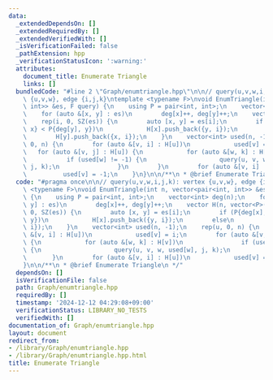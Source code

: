 ```yaml
---
data:
  _extendedDependsOn: []
  _extendedRequiredBy: []
  _extendedVerifiedWith: []
  _isVerificationFailed: false
  _pathExtension: hpp
  _verificationStatusIcon: ':warning:'
  attributes:
    document_title: Enumerate Triangle
    links: []
  bundledCode: "#line 2 \"Graph/enumtriangle.hpp\"\n\n// query(u,v,w,i,j,k): vertex\
    \ {u,v,w}, edge {i,j,k}\ntemplate <typename F>\nvoid EnumTriangle(int n, vector<pair<int,\
    \ int>> &es, F query) {\n    using P = pair<int, int>;\n    vector<int> deg(n);\n\
    \    for (auto &[x, y] : es)\n        deg[x]++, deg[y]++;\n    vector H(n, vector<P>());\n\
    \    rep(i, 0, SZ(es)) {\n        auto [x, y] = es[i];\n        if (P{deg[x],\
    \ x} < P{deg[y], y})\n            H[x].push_back({y, i});\n        else\n    \
    \        H[y].push_back({x, i});\n    }\n    vector<int> used(n, -1);\n    rep(u,\
    \ 0, n) {\n        for (auto &[v, i] : H[u])\n            used[v] = i;\n     \
    \   for (auto &[v, j] : H[u]) {\n            for (auto &[w, k] : H[v])\n     \
    \           if (used[w] != -1) {\n                    query(u, v, w, used[w],\
    \ j, k);\n                }\n        }\n        for (auto &[v, i] : H[u])\n  \
    \          used[v] = -1;\n    }\n}\n\n/**\n * @brief Enumerate Triangle\n */\n"
  code: "#pragma once\n\n// query(u,v,w,i,j,k): vertex {u,v,w}, edge {i,j,k}\ntemplate\
    \ <typename F>\nvoid EnumTriangle(int n, vector<pair<int, int>> &es, F query)\
    \ {\n    using P = pair<int, int>;\n    vector<int> deg(n);\n    for (auto &[x,\
    \ y] : es)\n        deg[x]++, deg[y]++;\n    vector H(n, vector<P>());\n    rep(i,\
    \ 0, SZ(es)) {\n        auto [x, y] = es[i];\n        if (P{deg[x], x} < P{deg[y],\
    \ y})\n            H[x].push_back({y, i});\n        else\n            H[y].push_back({x,\
    \ i});\n    }\n    vector<int> used(n, -1);\n    rep(u, 0, n) {\n        for (auto\
    \ &[v, i] : H[u])\n            used[v] = i;\n        for (auto &[v, j] : H[u])\
    \ {\n            for (auto &[w, k] : H[v])\n                if (used[w] != -1)\
    \ {\n                    query(u, v, w, used[w], j, k);\n                }\n \
    \       }\n        for (auto &[v, i] : H[u])\n            used[v] = -1;\n    }\n\
    }\n\n/**\n * @brief Enumerate Triangle\n */"
  dependsOn: []
  isVerificationFile: false
  path: Graph/enumtriangle.hpp
  requiredBy: []
  timestamp: '2024-12-12 04:29:08+09:00'
  verificationStatus: LIBRARY_NO_TESTS
  verifiedWith: []
documentation_of: Graph/enumtriangle.hpp
layout: document
redirect_from:
- /library/Graph/enumtriangle.hpp
- /library/Graph/enumtriangle.hpp.html
title: Enumerate Triangle
---
```

